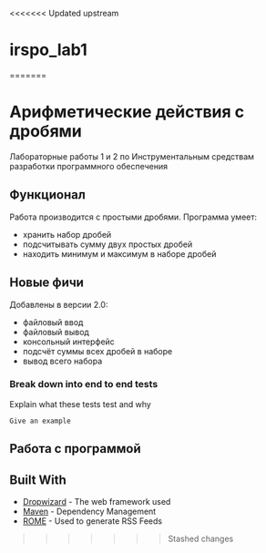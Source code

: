 <<<<<<< Updated upstream
# irspo_lab1
=======
# Арифметические действия с дробями

Лабораторные работы 1 и 2 по Инструментальным средствам разработки программного обеспечения

## Функционал

Работа производится с простыми дробями.
Программа умеет:
- хранить набор дробей
- подсчитывать сумму двух простых дробей
- находить минимум и максимум в наборе дробей

## Новые фичи

Добавлены в версии 2.0:
- файловый ввод
- файловый вывод
- консольный интерфейс
- подсчёт суммы всех дробей в наборе
- вывод всего набора

### Break down into end to end tests

Explain what these tests test and why

```
Give an example
```

## Работа с программой

## Built With

* [Dropwizard](http://www.dropwizard.io/1.0.2/docs/) - The web framework used
* [Maven](https://maven.apache.org/) - Dependency Management
* [ROME](https://rometools.github.io/rome/) - Used to generate RSS Feeds
>>>>>>> Stashed changes
